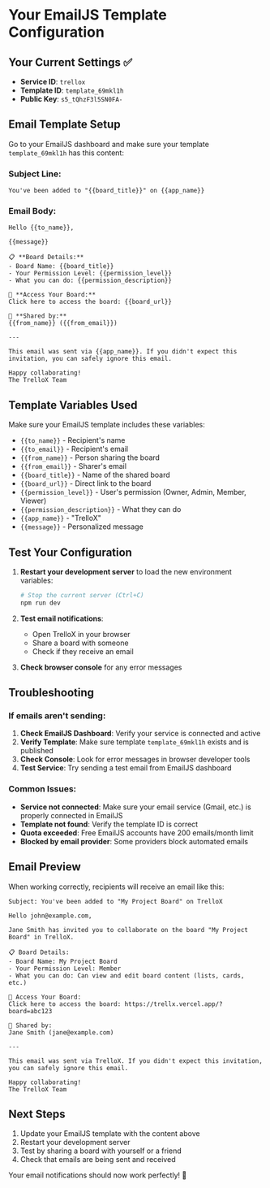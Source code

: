 # Your EmailJS Template Configuration

## Your Current Settings ✅
- **Service ID**: `trellox`
- **Template ID**: `template_69mkl1h`
- **Public Key**: `s5_tQhzF3l5SN0FA-`

## Email Template Setup

Go to your EmailJS dashboard and make sure your template `template_69mkl1h` has this content:

### Subject Line:
```
You've been added to "{{board_title}}" on {{app_name}}
```

### Email Body:
```
Hello {{to_name}},

{{message}}

📋 **Board Details:**
- Board Name: {{board_title}}
- Your Permission Level: {{permission_level}}
- What you can do: {{permission_description}}

🔗 **Access Your Board:**
Click here to access the board: {{board_url}}

👤 **Shared by:**
{{from_name}} ({{from_email}})

---

This email was sent via {{app_name}}. If you didn't expect this invitation, you can safely ignore this email.

Happy collaborating!
The TrelloX Team
```

## Template Variables Used

Make sure your EmailJS template includes these variables:
- `{{to_name}}` - Recipient's name
- `{{to_email}}` - Recipient's email
- `{{from_name}}` - Person sharing the board
- `{{from_email}}` - Sharer's email
- `{{board_title}}` - Name of the shared board
- `{{board_url}}` - Direct link to the board
- `{{permission_level}}` - User's permission (Owner, Admin, Member, Viewer)
- `{{permission_description}}` - What they can do
- `{{app_name}}` - "TrelloX"
- `{{message}}` - Personalized message

## Test Your Configuration

1. **Restart your development server** to load the new environment variables:
   ```bash
   # Stop the current server (Ctrl+C)
   npm run dev
   ```

2. **Test email notifications**:
   - Open TrelloX in your browser
   - Share a board with someone
   - Check if they receive an email

3. **Check browser console** for any error messages

## Troubleshooting

### If emails aren't sending:
1. **Check EmailJS Dashboard**: Verify your service is connected and active
2. **Verify Template**: Make sure template `template_69mkl1h` exists and is published
3. **Check Console**: Look for error messages in browser developer tools
4. **Test Service**: Try sending a test email from EmailJS dashboard

### Common Issues:
- **Service not connected**: Make sure your email service (Gmail, etc.) is properly connected in EmailJS
- **Template not found**: Verify the template ID is correct
- **Quota exceeded**: Free EmailJS accounts have 200 emails/month limit
- **Blocked by email provider**: Some providers block automated emails

## Email Preview

When working correctly, recipients will receive an email like this:

```
Subject: You've been added to "My Project Board" on TrelloX

Hello john@example.com,

Jane Smith has invited you to collaborate on the board "My Project Board" in TrelloX.

📋 Board Details:
- Board Name: My Project Board
- Your Permission Level: Member
- What you can do: Can view and edit board content (lists, cards, etc.)

🔗 Access Your Board:
Click here to access the board: https://trellx.vercel.app/?board=abc123

👤 Shared by:
Jane Smith (jane@example.com)

---

This email was sent via TrelloX. If you didn't expect this invitation, you can safely ignore this email.

Happy collaborating!
The TrelloX Team
```

## Next Steps

1. Update your EmailJS template with the content above
2. Restart your development server
3. Test by sharing a board with yourself or a friend
4. Check that emails are being sent and received

Your email notifications should now work perfectly! 🎉
